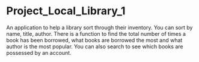# Project_Local_Library_1

An application to help a library sort through their inventory.  You can sort by name, title, author. There is a function to find the 
total number of times a book has been borrowed, what books are borrowed the most and what author is the most popular. You can also
search to see which books are possessed by an account.
